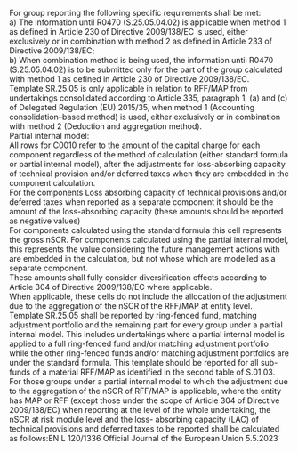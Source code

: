  
For group reporting the following specific requirements shall be met:  
a) The information until R0470 (S.25.05.04.02) is applicable when method 1 as defined in Article 230 of Directive 
2009/138/EC is used, either exclusively or in combination with method 2 as defined in Article 233 of Directive 
2009/138/EC;  
b) When combination method is being used, the information until R0470 (S.25.05.04.02) is to be submitted only for 
the part of the group calculated with method 1 as defined in Article 230 of Directive 2009/138/EC.  
Template SR.25.05 is only applicable in relation to RFF/MAP from undertakings consolidated according to Article 335, 
paragraph 1, (a) and (c) of Delegated Regulation (EU) 2015/35, when method 1 (Accounting consolidation–based 
method) is used, either exclusively or in combination with method 2 (Deduction and aggregation method).  
Partial internal model:  
All rows for C0010 refer to the amount of the capital charge for each component regardless of the method of 
calculation (either standard formula or partial internal model), after the adjustments for loss-absorbing capacity of 
technical provision and/or deferred taxes when they are embedded in the component calculation.  
For the components Loss absorbing capacity of technical provisions and/or deferred taxes when reported as a separate 
component it should be the amount of the loss-absorbing capacity (these amounts should be reported as negative 
values)  
For components calculated using the standard formula this cell represents the gross nSCR. For components calculated 
using the partial internal model, this represents the value considering the future management actions with are embedded 
in the calculation, but not whose which are modelled as a separate component.  
These amounts shall fully consider diversification effects according to Article 304 of Directive 2009/138/EC where 
applicable.  
When applicable, these cells do not include the allocation of the adjustment due to the aggregation of the nSCR of the 
RFF/MAP at entity level.  
Template SR.25.05 shall be reported by ring-fenced fund, matching adjustment portfolio and the remaining part for 
every group under a partial internal model. This includes undertakings where a partial internal model is applied to a full 
ring-fenced fund and/or matching adjustment portfolio while the other ring-fenced funds and/or matching adjustment 
portfolios are under the standard formula. This template should be reported for all sub-funds of a material RFF/MAP as 
identified in the second table of S.01.03.  
For those groups under a partial internal model to which the adjustment due to the aggregation of the nSCR of 
RFF/MAP is applicable, where the entity has MAP or RFF (except those under the scope of Article 304 of Directive 
2009/138/EC) when reporting at the level of the whole undertaking, the nSCR at risk module level and the loss- 
absorbing capacity (LAC) of technical provisions and deferred taxes to be reported shall be calculated as follows:EN  L 120/1336 Official Journal of the European Union 5.5.2023